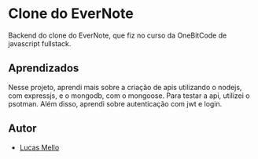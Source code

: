 # Clone do EverNote

Backend do clone do EverNote, que fiz no curso da OneBitCode de javascript fullstack.

## Aprendizados

Nesse projeto, aprendi mais sobre a criação de apis utilizando o nodejs, com expressjs, e o mongodb, com o mongoose. Para testar a api, utilizei o psotman. Além disso, aprendi sobre autenticação com jwt e login.

## Autor

- [Lucas Mello](https://www.github.com/lucas-mmello)
